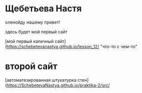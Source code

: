 # Щебетьева Настя
оленойду нашему привет!

здесь будет 
мой первый сайт

[мой первый калечный сайт](https://schebetevanastya.github.io/lesson_12/ "что-то с чем-то"


# второй сайт

[автоматезированная штукатурка стен](https://SchebetevaNastya.github.io/praktika-2/src/
